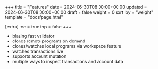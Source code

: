 +++
title = "Features"
date = 2024-06-30T08:00:00+00:00
updated = 2024-06-30T08:00:00+00:00
draft = false
weight = 0
sort_by = "weight"
template = "docs/page.html"

[extra]
toc = true
top = false
+++

- blazing fast validator
- clones remote programs on demand
- clones/watches local programs via workspace feature
- watches transactions live
- supports account mutation
- multiple ways to inspect transactions and account data
